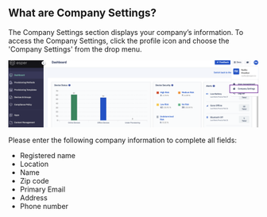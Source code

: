 ## What are Company Settings?

  

The Company Settings section displays your company’s information. To access the Company Settings, click the profile icon and choose the 'Company Settings' from the drop menu.

  

![COmpany setting option](./images/company-main.png)

Please enter the following company information to complete all fields:

-   Registered name
-   Location
-   Name
-   Zip code
-   Primary Email
-   Address
-   Phone number